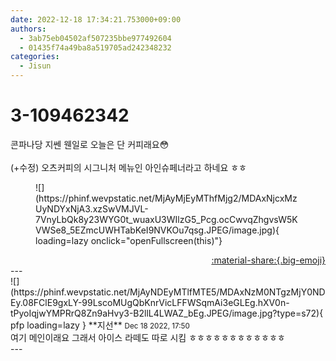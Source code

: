 ```yaml
---
date: 2022-12-18 17:34:21.753000+09:00
authors:
  - 3ab75eb04502af507235bbe977492604
  - 01435f74a49ba8a519705ad242348232
categories:
  - Jisun
---
```


# 3-109462342

<div class="post-container" markdown="1">
<div class="content-container md-sidebar__scrollwrap" markdown="1">

콘파나당 지쎈 웬일로 오늘은 단 커피래요😳<br><br>(+수정) 오츠커피의 시그니처 메뉴인 아인슈페너라고 하네요 ㅎㅎ
<figure markdown="1">
![](https://phinf.wevpstatic.net/MjAyMjEyMThfMjg2/MDAxNjcxMzUyNDYxNjA3.xzSwVMJVL-7VnyLbQk8y23WYG0t_wuaxU3WIlzG5_Pcg.ocCwvqZhgvsW5KVWSe8_5EZmcUWHTabKeI9NVKOu7qsg.JPEG/image.jpg){ loading=lazy onclick="openFullscreen(this)"}
</figure>


</div>
</div>

<div style="text-align: right;" markdown="1">
<a href="https://weverse.io/fromis9/fanpost/3-109462342" style="text-align: right;">:material-share:{.big-emoji}</a>
</div>
---

<div class="comments-container md-sidebar__scrollwrap" markdown="1">
<div class="comment" markdown="1">
<div class='id-container' markdown="1">
![](https://phinf.wevpstatic.net/MjAyNDEyMTlfMTE5/MDAxNzM0NTgzMjY0NDEy.08FClE9gxLY-99LscoMUgQbKnrVicLFFWSqmAi3eGLEg.hXV0n-tPyoIqjwYMPRrQ8Zn9aHvy3-B2llL4LWAZ_bEg.JPEG/image.jpg?type=s72){ pfp loading=lazy }
**<span class="artist">지선</span>** <small>Dec 18 2022, 17:50</small><br>
</div>
<div class='comment-body' markdown="1">
여기 메인이래요 그래서 아이스 라떼도 따로 시킴 ㅎㅎㅎㅎㅎㅎㅎㅎㅎㅎㅎㅎ
</div>
</div>
</div>
---
